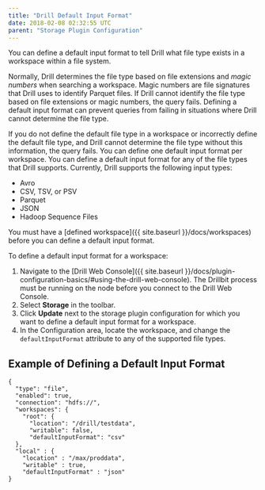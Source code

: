 ```yaml
---
title: "Drill Default Input Format"
date: 2018-02-08 02:32:55 UTC
parent: "Storage Plugin Configuration"
---
```

You can define a default input format to tell Drill what file type exists in a
workspace within a file system. 

Normally, Drill determines the file type based on file
extensions and *magic numbers* when searching a workspace. Magic numbers are file signatures that Drill uses to identify Parquet files. If Drill cannot identify the file type based on file extensions or magic
numbers, the query fails. Defining a default input format can prevent queries
from failing in situations where Drill cannot determine the file type.

If you do not define the default file type in a workspace or incorrectly define the default file type, and Drill cannot
determine the file type without this information, the query fails. You can define one default input format per workspace. You can define a default input format for any of the file types that
Drill supports. Currently, Drill supports the following input types:

  * Avro
  * CSV, TSV, or PSV
  * Parquet
  * JSON
  * Hadoop Sequence Files

You must have a [defined workspace]({{ site.baseurl }}/docs/workspaces) before you can define a default input format.

To define a default input format for a workspace:

  1. Navigate to the [Drill Web Console]({{ site.baseurl }}/docs/plugin-configuration-basics/#using-the-drill-web-console). The Drillbit process must be running on the node before you connect to the Drill Web Console.
  2. Select **Storage** in the toolbar.
  3. Click **Update** next to the storage plugin configuration for which you want to define a default input format for a workspace.
  4. In the Configuration area, locate the workspace, and change the `defaultInputFormat` attribute to any of the supported file types.

## Example of Defining a Default Input Format

```
{
  "type": "file",
  "enabled": true,
  "connection": "hdfs://",
  "workspaces": {
    "root": {
      "location": "/drill/testdata",
      "writable": false,
      "defaultInputFormat": "csv"
  },
  "local" : {
    "location" : "/max/proddata",
    "writable" : true,
    "defaultInputFormat" : "json"
}
```
